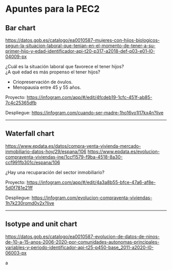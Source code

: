 # Apuntes para la PEC2

## Bar chart
https://datos.gob.es/catalogo/ea0010587-mujeres-con-hijos-biologicos-segun-la-situacion-laboral-que-tenian-en-el-momento-de-tener-a-su-primer-hijo-y-edad-identificador-api-t20-p317-a2018-def-p03-e01-l0-04009-px

¿Cuál es la situación laboral que favorece el tener hijos?  
¿A qué edad es más propenso el tener hijos?
- Criopreservación de óvulos.
- Menopausia entre 45 y 55 años.

Proyecto: https://infogram.com/app/#/edit/4fcdeb19-1cfc-451f-ab85-7c4c25365dfb  

Despliegue: https://infogram.com/cuando-ser-madre-1ho16vo1l17kx4n?live
***
## Waterfall chart
https://www.epdata.es/datos/compra-venta-vivienda-mercado-inmobiliario-datos-hoy/29/espana/106
https://www.epdata.es/evolucion-compraventa-viviendas-ine/1ccf1579-f9ba-4518-8a30-ccf991fb301c/espana/106

¿Hay una recuparación del sector inmobiliario?

Proyecto: https://infogram.com/app/#/edit/4a3a8b55-bfce-47a6-af8e-5d0f781e21ff  

Despliegue: https://infogram.com/evolucion-compraventa-viviendas-1h7k230romd0v2x?live

***
## Isotype and unit chart
https://datos.gob.es/catalogo/ea0010587-evolucion-de-datos-de-ninos-de-10-a-15-anos-2006-2020-por-comunidades-autonomas-principales-variables-y-periodo-identificador-api-t25-p450-base_2011-a2020-l0-06003-px

a